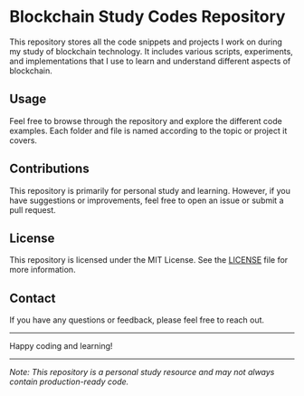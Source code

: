 # Blockchain Study Codes Repository

This repository stores all the code snippets and projects I work on during my study of blockchain technology. It includes various scripts, experiments, and implementations that I use to learn and understand different aspects of blockchain.

## Usage

Feel free to browse through the repository and explore the different code examples. Each folder and file is named according to the topic or project it covers.

## Contributions

This repository is primarily for personal study and learning. However, if you have suggestions or improvements, feel free to open an issue or submit a pull request.

## License

This repository is licensed under the MIT License. See the [LICENSE](LICENSE) file for more information.

## Contact

If you have any questions or feedback, please feel free to reach out.

---

Happy coding and learning!

---

*Note: This repository is a personal study resource and may not always contain production-ready code.*
